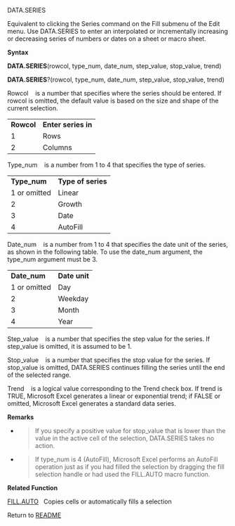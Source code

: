 DATA.SERIES

Equivalent to clicking the Series command on the Fill submenu of the
Edit menu. Use DATA.SERIES to enter an interpolated or incrementally
increasing or decreasing series of numbers or dates on a sheet or macro
sheet.

**Syntax**

**DATA.SERIES**(rowcol, type\_num, date\_num, step\_value, stop\_value,
trend)

**DATA.SERIES**?(rowcol, type\_num, date\_num, step\_value, stop\_value,
trend)

Rowcol&nbsp;&nbsp;&nbsp;&nbsp;is a number that specifies where the
series should be entered. If rowcol is omitted, the default value is
based on the size and shape of the current selection.

|            |                     |
| ---------- | ------------------- |
| **Rowcol** | **Enter series in** |
| 1          | Rows                |
| 2          | Columns             |

Type\_num&nbsp;&nbsp;&nbsp;&nbsp;is a number from 1 to 4 that specifies
the type of series.

|               |                    |
| ------------- | ------------------ |
| **Type\_num** | **Type of series** |
| 1 or omitted  | Linear             |
| 2             | Growth             |
| 3             | Date               |
| 4             | AutoFill           |

Date\_num&nbsp;&nbsp;&nbsp;&nbsp;is a number from 1 to 4 that specifies
the date unit of the series, as shown in the following table. To use the
date\_num argument, the type\_num argument must be 3.

|               |               |
| ------------- | ------------- |
| **Date\_num** | **Date unit** |
| 1 or omitted  | Day           |
| 2             | Weekday       |
| 3             | Month         |
| 4             | Year          |

Step\_value&nbsp;&nbsp;&nbsp;&nbsp;is a number that specifies the step
value for the series. If step\_value is omitted, it is assumed to be 1.

Stop\_value&nbsp;&nbsp;&nbsp;&nbsp;is a number that specifies the stop
value for the series. If stop\_value is omitted, DATA.SERIES continues
filling the series until the end of the selected range.

Trend&nbsp;&nbsp;&nbsp;&nbsp;is a logical value corresponding to the
Trend check box. If trend is TRUE, Microsoft Excel generates a linear or
exponential trend; if FALSE or omitted, Microsoft Excel generates a
standard data series.

**Remarks**

  - > If you specify a positive value for stop\_value that is lower than
    > the value in the active cell of the selection, DATA.SERIES takes
    > no action.

  - > If type\_num is 4 (AutoFill), Microsoft Excel performs an AutoFill
    > operation just as if you had filled the selection by dragging the
    > fill selection handle or had used the FILL.AUTO macro function.


**Related Function**

[FILL.AUTO](FILL.AUTO.md)&nbsp;&nbsp;&nbsp;Copies cells or automatically fills a
selection



Return to [README](README.md)


